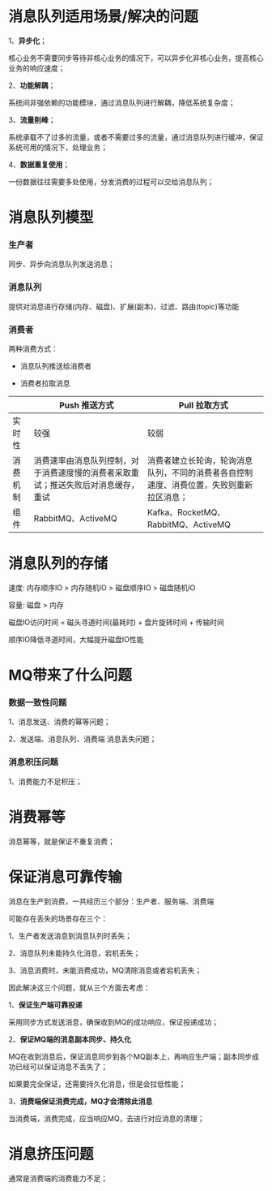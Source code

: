 

# 消息队列适用场景/解决的问题

1、**异步化**；

核心业务不需要同步等待非核心业务的情况下，可以异步化非核心业务，提高核心业务的响应速度；

2、**功能解耦**；

系统间非强依赖的功能模块，通过消息队列进行解耦，降低系统复杂度；

3、**流量削峰**；

系统承载不了过多的流量，或者不需要过多的流量，通过消息队列进行缓冲，保证系统可用的情况下，处理业务；

4、**数据重复使用**；

一份数据往往需要多处使用，分发消费的过程可以交给消息队列；

# 消息队列模型

### 生产者

同步、异步向消息队列发送消息；

### 消息队列

提供对消息进行存储(内存、磁盘)、扩展(副本)、过滤、路由(topic)等功能

### 消费者

两种消费方式：

- 消息队列推送给消费者

- 消费者拉取消息

|      | Push 推送方式                                 | Pull 拉取方式                                    |
| ---- | ----------------------------------------- | -------------------------------------------- |
| 实时性  | 较强                                        | 较弱                                           |
| 消费机制 | 消费速率由消息队列控制，对于消费速度慢的消费者采取重试；推送失败后对消息缓存，重试 | 消费者建立长轮询，轮询消息队列，不同的消费者各自控制速度、消费位置，失败则重新拉区消息； |
| 组件   | RabbitMQ、ActiveMQ                         | Kafka、RocketMQ、RabbitMQ、ActiveMQ             |

# 消息队列的存储

速度: 内存顺序IO > 内存随机IO > 磁盘顺序IO > 磁盘随机IO

容量: 磁盘 > 内存

磁盘IO访问时间 = 磁头寻道时间(最耗时) + 盘片旋转时间 + 传输时间

顺序IO降低寻道时间，大幅提升磁盘IO性能



# MQ带来了什么问题

### 数据一致性问题

1、消息发送、消费的幂等问题；

2、发送端、消息队列、消费端 消息丢失问题；

### 消息积压问题

1、消费能力不足积压；

# 消费幂等

消息幂等，就是保证不重复消费；

# 保证消息可靠传输

消息在生产到消费，一共经历三个部分：生产者、服务端、消费端

可能存在丢失的场景存在三个：

1、生产者发送消息到消息队列时丢失；

2、消息队列未能持久化消息，宕机丢失；

3、消息消费时，未能消费成功，MQ清除消息或者宕机丢失；

因此解决这三个问题，就从三个方面去考虑：

1、**保证生产端可靠投递**

采用同步方式发送消息，确保收到MQ的成功响应，保证投递成功；

2、**保证MQ端的消息副本同步、持久化**

MQ在收到消息后，保证消息同步到各个MQ副本上，再响应生产端；副本同步成功已经可以保证消息不丢失了；

如果要完全保证，还需要持久化消息，但是会拉低性能；

3、**消费端保证消费完成，MQ才会清除此消息**

当消费端，消费完成，应当响应MQ，去进行对应消息的清理；

# 消息挤压问题

通常是消费端的消费能力不足；
